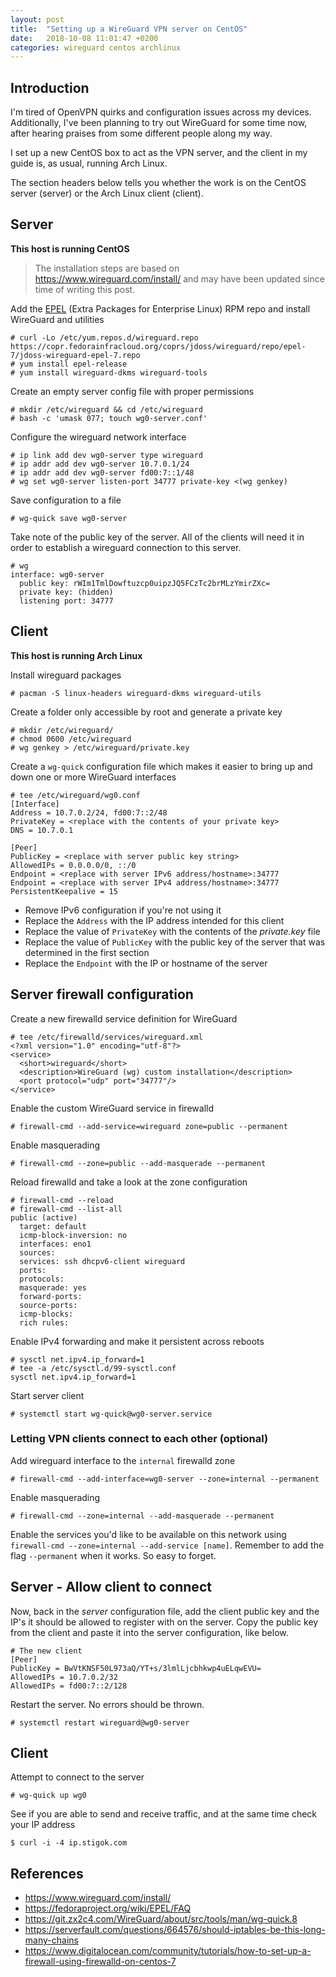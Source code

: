 ```yaml
---
layout: post
title:  "Setting up a WireGuard VPN server on CentOS"
date:   2018-10-08 11:01:47 +0200
categories: wireguard centos archlinux
---
```


## Introduction

I'm tired of OpenVPN quirks and configuration issues across my devices.
Additionally, I've been planning to try out WireGuard for some time now, after
hearing praises from some different people along my way.

I set up a new CentOS box to act as the VPN server, and the client in my
guide is, as usual, running Arch Linux.

The section headers below tells you whether the work is on the CentOS server
(server) or the Arch Linux client (client).

## Server

**This host is running CentOS**

> The installation steps are based on <https://www.wireguard.com/install/> and
> may have been updated since time of writing this post.

Add the [EPEL][epel-faq] (Extra Packages for Enterprise Linux) RPM repo and
install WireGuard and utilities

```terminal
# curl -Lo /etc/yum.repos.d/wireguard.repo https://copr.fedorainfracloud.org/coprs/jdoss/wireguard/repo/epel-7/jdoss-wireguard-epel-7.repo
# yum install epel-release
# yum install wireguard-dkms wireguard-tools
```

Create an empty server config file with proper permissions

```terminal
# mkdir /etc/wireguard && cd /etc/wireguard
# bash -c 'umask 077; touch wg0-server.conf'
```

Configure the wireguard network interface

```terminal
# ip link add dev wg0-server type wireguard
# ip addr add dev wg0-server 10.7.0.1/24
# ip addr add dev wg0-server fd00:7::1/48
# wg set wg0-server listen-port 34777 private-key <(wg genkey)
```

Save configuration to a file

```terminal
# wg-quick save wg0-server
```

Take note of the public key of the server. All of the clients will need it in order to
establish a wireguard connection to this server.

```terminal
# wg
interface: wg0-server
  public key: rWIm1TmlDowftuzcp0uipzJQ5FCzTc2brMLzYmirZXc=
  private key: (hidden)
  listening port: 34777
```

## Client

**This host is running Arch Linux**

Install wireguard packages

```terminal
# pacman -S linux-headers wireguard-dkms wireguard-utils
```

Create a folder only accessible by root and generate a private key

```terminal
# mkdir /etc/wireguard/
# chmod 0600 /etc/wireguard
# wg genkey > /etc/wireguard/private.key
```

Create a `wg-quick` configuration file which makes it easier to bring up and
down one or more WireGuard interfaces

```terminal
# tee /etc/wireguard/wg0.conf
[Interface]
Address = 10.7.0.2/24, fd00:7::2/48
PrivateKey = <replace with the contents of your private key>
DNS = 10.7.0.1

[Peer]
PublicKey = <replace with server public key string>
AllowedIPs = 0.0.0.0/0, ::/0
Endpoint = <replace with server IPv6 address/hostname>:34777
Endpoint = <replace with server IPv4 address/hostname>:34777
PersistentKeepalive = 15
```

- Remove IPv6 configuration if you're not using it
- Replace the `Address` with the IP address intended for this client
- Replace the value of `PrivateKey` with the contents of the *private.key* file
- Replace the value of `PublicKey` with the public key of the server that was
  determined in the first section
- Replace the `Endpoint` with the IP or hostname of the server

## **Server** firewall configuration

Create a new firewalld service definition for WireGuard

```terminal
# tee /etc/firewalld/services/wireguard.xml
<?xml version="1.0" encoding="utf-8"?>
<service>
  <short>wireguard</short>
  <description>WireGuard (wg) custom installation</description>
  <port protocol="udp" port="34777"/>
</service>
```

Enable the custom WireGuard service in firewalld

```terminal
# firewall-cmd --add-service=wireguard zone=public --permanent
```

Enable masquerading

```terminal
# firewall-cmd --zone=public --add-masquerade --permanent
```

Reload firewalld and take a look at the zone configuration

```terminal
# firewall-cmd --reload
# firewall-cmd --list-all
public (active)
  target: default
  icmp-block-inversion: no
  interfaces: eno1
  sources:
  services: ssh dhcpv6-client wireguard
  ports:
  protocols:
  masquerade: yes
  forward-ports:
  source-ports:
  icmp-blocks:
  rich rules:
```

Enable IPv4 forwarding and make it persistent across reboots

```terminal
# sysctl net.ipv4.ip_forward=1
# tee -a /etc/sysctl.d/99-sysctl.conf
sysctl net.ipv4.ip_forward=1
```

Start server client

```terminal
# systemctl start wg-quick@wg0-server.service
```

### Letting VPN clients connect to each other (optional)

Add wireguard interface to the `internal` firewalld zone

```terminal
# firewall-cmd --add-interface=wg0-server --zone=internal --permanent
```

Enable masquerading

```terminal
# firewall-cmd --zone=internal --add-masquerade --permanent
```

Enable the services you'd like to be available on this network using `firewall-cmd --zone=internal --add-service [name]`. Remember to add the flag `--permanent` when it works. So easy to forget.

## Server - Allow client to connect

Now, back in the *server* configuration file, add the client public key and the IP's
it should be allowed to register with on the server. Copy the public key from the client and paste it into the server configuration, like below.

```
# The new client
[Peer]
PublicKey = BwVtKNSF50L973aQ/YT+s/3lmlLjcbhkwp4uELqwEVU=
AllowedIPs = 10.7.0.2/32
AllowedIPs = fd00:7::2/128
```

Restart the server. No errors should be thrown.

```terminal
# systemctl restart wireguard@wg0-server
```

## Client

Attempt to connect to the server

```terminal
# wg-quick up wg0
```

See if you are able to send and receive traffic, and at the same time check
your IP address

```terminal
$ curl -i -4 ip.stigok.com
```

## References
- https://www.wireguard.com/install/
- https://fedoraproject.org/wiki/EPEL/FAQ
- https://git.zx2c4.com/WireGuard/about/src/tools/man/wg-quick.8
- https://serverfault.com/questions/664576/should-iptables-be-this-long-many-chains
- https://www.digitalocean.com/community/tutorials/how-to-set-up-a-firewall-using-firewalld-on-centos-7

[epel-faq]: https://fedoraproject.org/wiki/EPEL/FAQ#What_is_EPEL.3F
